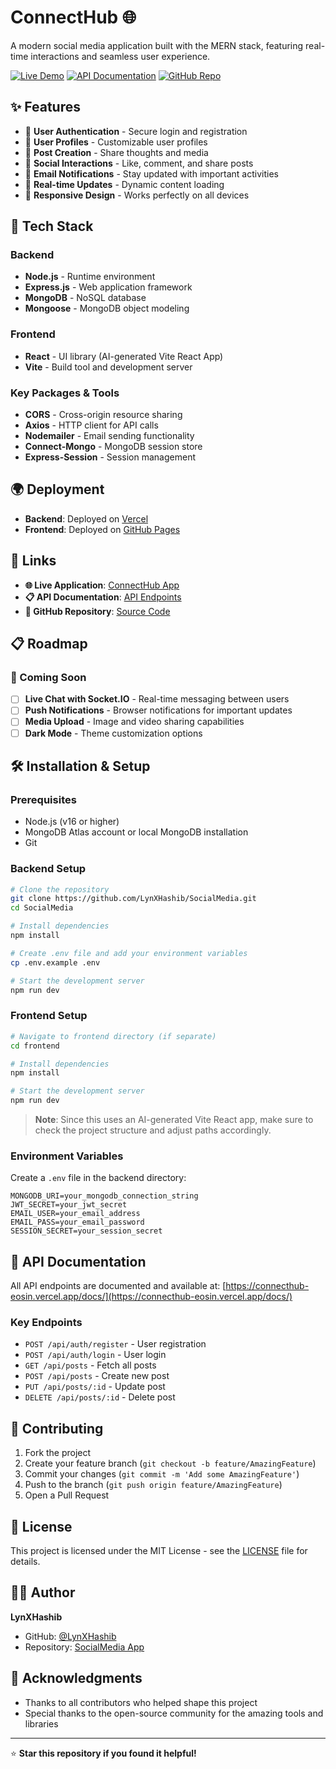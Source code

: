 # ConnectHub 🌐

A modern social media application built with the MERN stack, featuring real-time interactions and seamless user experience.

[![Live Demo](https://img.shields.io/badge/🌐%20Live%20Demo-Visit%20App-blue?style=for-the-badge)](https://lynxhashib.github.io/SocialMedia/)
[![API Documentation](https://img.shields.io/badge/📚%20API%20Docs-View%20Endpoints-green?style=for-the-badge)](https://connecthub-eosin.vercel.app/docs/)
[![GitHub Repo](https://img.shields.io/badge/📂%20GitHub-Repository-black?style=for-the-badge)](https://github.com/LynXHashib/SocialMedia/)

## ✨ Features

- 🔐 **User Authentication** - Secure login and registration
- 👤 **User Profiles** - Customizable user profiles
- 📝 **Post Creation** - Share thoughts and media
- 💬 **Social Interactions** - Like, comment, and share posts
- 📧 **Email Notifications** - Stay updated with important activities
- 🔄 **Real-time Updates** - Dynamic content loading
- 📱 **Responsive Design** - Works perfectly on all devices

## 🚀 Tech Stack

### Backend

- **Node.js** - Runtime environment
- **Express.js** - Web application framework
- **MongoDB** - NoSQL database
- **Mongoose** - MongoDB object modeling

### Frontend

- **React** - UI library (AI-generated Vite React App)
- **Vite** - Build tool and development server

### Key Packages & Tools

- **CORS** - Cross-origin resource sharing
- **Axios** - HTTP client for API calls
- **Nodemailer** - Email sending functionality
- **Connect-Mongo** - MongoDB session store
- **Express-Session** - Session management

## 🌍 Deployment

- **Backend**: Deployed on [Vercel](https://vercel.com/)
- **Frontend**: Deployed on [GitHub Pages](https://pages.github.com/)

## 🔗 Links

- **🌐 Live Application**: [ConnectHub App](https://connecthub-eosin.vercel.app/)
- **📋 API Documentation**: [API Endpoints](https://connecthub-eosin.vercel.app/docs/)
- **📂 GitHub Repository**: [Source Code](https://github.com/LynXHashib/SocialMedia/)

## 📋 Roadmap

### 🚧 Coming Soon

- [ ] **Live Chat with Socket.IO** - Real-time messaging between users
- [ ] **Push Notifications** - Browser notifications for important updates
- [ ] **Media Upload** - Image and video sharing capabilities
- [ ] **Dark Mode** - Theme customization options

## 🛠️ Installation & Setup

### Prerequisites

- Node.js (v16 or higher)
- MongoDB Atlas account or local MongoDB installation
- Git

### Backend Setup

```bash
# Clone the repository
git clone https://github.com/LynXHashib/SocialMedia.git
cd SocialMedia

# Install dependencies
npm install

# Create .env file and add your environment variables
cp .env.example .env

# Start the development server
npm run dev
```

### Frontend Setup

```bash
# Navigate to frontend directory (if separate)
cd frontend

# Install dependencies
npm install

# Start the development server
npm run dev
```

> **Note**: Since this uses an AI-generated Vite React app, make sure to check the project structure and adjust paths accordingly.

### Environment Variables

Create a `.env` file in the backend directory:

```env
MONGODB_URI=your_mongodb_connection_string
JWT_SECRET=your_jwt_secret
EMAIL_USER=your_email_address
EMAIL_PASS=your_email_password
SESSION_SECRET=your_session_secret
```

## 📖 API Documentation

All API endpoints are documented and available at: [https://connecthub-eosin.vercel.app/docs/](https://connecthub-eosin.vercel.app/docs/)

### Key Endpoints

- `POST /api/auth/register` - User registration
- `POST /api/auth/login` - User login
- `GET /api/posts` - Fetch all posts
- `POST /api/posts` - Create new post
- `PUT /api/posts/:id` - Update post
- `DELETE /api/posts/:id` - Delete post

## 🤝 Contributing

1. Fork the project
2. Create your feature branch (`git checkout -b feature/AmazingFeature`)
3. Commit your changes (`git commit -m 'Add some AmazingFeature'`)
4. Push to the branch (`git push origin feature/AmazingFeature`)
5. Open a Pull Request

## 📝 License

This project is licensed under the MIT License - see the [LICENSE](LICENSE) file for details.

## 👨‍💻 Author

**LynXHashib**

- GitHub: [@LynXHashib](https://github.com/LynXHashib)
- Repository: [SocialMedia App](https://github.com/LynXHashib/SocialMedia/)

## 🙏 Acknowledgments

- Thanks to all contributors who helped shape this project
- Special thanks to the open-source community for the amazing tools and libraries

---

⭐ **Star this repository if you found it helpful!**
